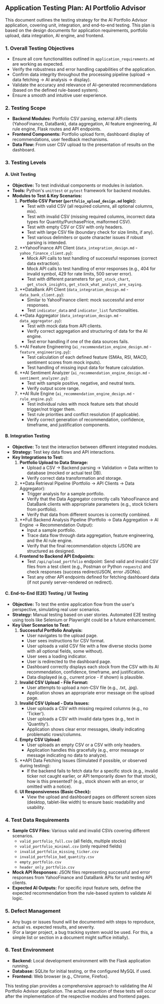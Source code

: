 ## Application Testing Plan: AI Portfolio Advisor

This document outlines the testing strategy for the AI Portfolio Advisor application, covering unit, integration, and end-to-end testing. This plan is based on the design documents for application requirements, portfolio upload, data integration, AI engine, and frontend.

### 1. Overall Testing Objectives

*   Ensure all core functionalities outlined in `application_requirements.md` are working as expected.
*   Verify the robustness and error handling capabilities of the application.
*   Confirm data integrity throughout the processing pipeline (upload -> data fetching -> AI analysis -> display).
*   Validate the accuracy and relevance of AI-generated recommendations (based on the defined rule-based system).
*   Ensure a smooth and intuitive user experience.

### 2. Testing Scope

*   **Backend Modules:** Portfolio CSV parsing, external API clients (YahooFinance, DataBank), data aggregation, AI feature engineering, AI rule engine, Flask routes and API endpoints.
*   **Frontend Components:** Portfolio upload form, dashboard display of recommendations, user feedback mechanisms.
*   **Data Flow:** From user CSV upload to the presentation of results on the dashboard.

### 3. Testing Levels

#### A. Unit Testing

*   **Objective:** To test individual components or modules in isolation.
*   **Tools:** Python's `unittest` or `pytest` framework for backend modules.
*   **Modules to Test & Key Scenarios:**
    1.  **Portfolio CSV Parser (`portfolio_upload_design.md` logic):**
        *   Test with valid CSV (all required columns, all optional columns, mix).
        *   Test with invalid CSV (missing required columns, incorrect data types for Quantity/PurchasePrice, malformed CSV).
        *   Test with empty CSV or CSV with only headers.
        *   Test with large CSV file (boundary check for size limits, if any).
        *   Test various delimiters or quote character issues if robust parsing is intended.
    2.  **YahooFinance API Client (`data_integration_design.md` - `yahoo_finance_client.py`):
        *   Mock API calls to test handling of successful responses (correct data extraction).
        *   Mock API calls to test handling of error responses (e.g., 404 for invalid symbol, 429 for rate limits, 500 server error).
        *   Test with different parameters for `get_stock_chart`, `get_stock_insights`, `get_stock_what_analyst_are_saying`.
    3.  **DataBank API Client (`data_integration_design.md` - `data_bank_client.py`):
        *   Similar to YahooFinance client: mock successful and error responses.
        *   Test `indicator_data` and `indicator_list` functionalities.
    4.  **Data Aggregator (`data_integration_design.md` - `data_aggregator.py`):
        *   Test with mock data from API clients.
        *   Verify correct aggregation and structuring of data for the AI engine.
        *   Test error handling if one of the data sources fails.
    5.  **AI Feature Engineering (`ai_recommendation_engine_design.md` - `feature_engineering.py`):
        *   Test calculation of each defined feature (SMAs, RSI, MACD, sentiment scores from mock inputs).
        *   Test handling of missing input data for feature calculation.
    6.  **AI Sentiment Analyzer (`ai_recommendation_engine_design.md` - `sentiment_analyzer.py`):
        *   Test with sample positive, negative, and neutral texts.
        *   Verify output score range.
    7.  **AI Rule Engine (`ai_recommendation_engine_design.md` - `rule_engine.py`):
        *   Test individual rules with mock feature sets that should trigger/not trigger them.
        *   Test rule priorities and conflict resolution (if applicable).
        *   Verify correct generation of recommendation, confidence, timeframe, and justification components.

#### B. Integration Testing

*   **Objective:** To test the interaction between different integrated modules.
*   **Strategy:** Test key data flows and API interactions.
*   **Key Integrations to Test:**
    1.  **Portfolio Upload to Data Storage:**
        *   Upload a CSV -> Backend parsing -> Validation -> Data written to database (mocked or actual test DB).
        *   Verify correct data transformation and storage.
    2.  **Data Retrieval Pipeline (Portfolio -> API Clients -> Data Aggregator):
        *   Trigger analysis for a sample portfolio.
        *   Verify that the Data Aggregator correctly calls YahooFinance and DataBank clients with appropriate parameters (e.g., stock tickers from portfolio).
        *   Verify that data from different sources is correctly combined.
    3.  **Full Backend Analysis Pipeline (Portfolio -> Data Aggregation -> AI Engine -> Recommendation Output):
        *   Input a sample portfolio.
        *   Trace data flow through data aggregation, feature engineering, and the AI rule engine.
        *   Verify that the final recommendation objects (JSON) are structured as designed.
    4.  **Frontend to Backend API Endpoints:**
        *   Test `/api/upload_portfolio` endpoint: Send valid and invalid CSV files from a test client (e.g., Postman or Python `requests`) and check responses (success redirect/JSON, error JSONs).
        *   Test any other API endpoints defined for fetching dashboard data (if not purely server-rendered on redirect).

#### C. End-to-End (E2E) Testing / UI Testing

*   **Objective:** To test the entire application flow from the user's perspective, simulating real user scenarios.
*   **Strategy:** Manual testing based on user stories. Automated E2E testing using tools like Selenium or Playwright could be a future enhancement.
*   **Key User Scenarios to Test:**
    1.  **Successful Portfolio Analysis:**
        *   User navigates to the upload page.
        *   User sees instructions for CSV format.
        *   User uploads a valid CSV file with a few diverse stocks (some with all optional fields, some without).
        *   User sees a loading indicator.
        *   User is redirected to the dashboard page.
        *   Dashboard correctly displays each stock from the CSV with its AI recommendation, confidence, timeframe, and justification.
        *   Data displayed (e.g., current price - if shown) is plausible.
    2.  **Invalid CSV Upload - File Format:**
        *   User attempts to upload a non-CSV file (e.g., .txt, .jpg).
        *   Application shows an appropriate error message on the upload page.
    3.  **Invalid CSV Upload - Data Issues:**
        *   User uploads a CSV with missing required columns (e.g., no 'Ticker').
        *   User uploads a CSV with invalid data types (e.g., text in 'Quantity').
        *   Application shows clear error messages, ideally indicating problematic rows/columns.
    4.  **Empty CSV Upload:**
        *   User uploads an empty CSV or a CSV with only headers.
        *   Application handles this gracefully (e.g., error message or message indicating no data to analyze).
    5.  **API Data Fetching Issues (Simulated if possible, or observed during testing):
        *   If the backend fails to fetch data for a specific stock (e.g., invalid ticker not caught earlier, or API temporarily down for that stock), how is this presented? (e.g., stock shown with an error, or omitted with a notice).
    6.  **UI Responsiveness (Basic Check):**
        *   View the upload and dashboard pages on different screen sizes (desktop, tablet-like width) to ensure basic readability and usability.

### 4. Test Data Requirements

*   **Sample CSV Files:** Various valid and invalid CSVs covering different scenarios.
    *   `valid_portfolio_full.csv` (all fields, multiple stocks)
    *   `valid_portfolio_minimal.csv` (only required fields)
    *   `invalid_portfolio_missing_ticker.csv`
    *   `invalid_portfolio_bad_quantity.csv`
    *   `empty_portfolio.csv`
    *   `header_only_portfolio.csv`
*   **Mock API Responses:** JSON files representing successful and error responses from YahooFinance and DataBank APIs for unit testing API clients.
*   **Expected AI Outputs:** For specific input feature sets, define the expected recommendation from the rule-based system to validate AI logic.

### 5. Defect Management

*   Any bugs or issues found will be documented with steps to reproduce, actual vs. expected results, and severity.
*   (For a larger project, a bug tracking system would be used. For this, a simple list or section in a document might suffice initially).

### 6. Test Environment

*   **Backend:** Local development environment with the Flask application running.
*   **Database:** SQLite for initial testing, or the configured MySQL if used.
*   **Frontend:** Web browser (e.g., Chrome, Firefox).

This testing plan provides a comprehensive approach to validating the AI Portfolio Advisor application. The actual execution of these tests will occur after the implementation of the respective modules and frontend pages.
